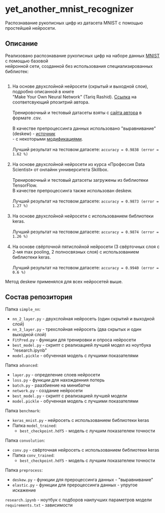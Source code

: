 # yet_another_mnist_recognizer
Распознавание  рукописных цифр из датасета MNIST с помощью простейшей нейросети.
## Описание

Реализовано распознавание рукописных цифр на наборе данных [MNIST](http://yann.lecun.com/exdb/mnist/) с помощью базовой<br>
нейронной сети, созданной без использования специализированных библиотек:
<br><br>
1. На основе двухслойной нейросети (скрытый и выходной слои), подробно описанной в книге
   <br>
   "Make Your Own Neural Network" (Tariq Rashid). [Ссылка](https://github.com/makeyourownneuralnetwork/makeyourownneuralnetwork) на соответсвующий
   рпозитрий автора.
   <br><br>
   Тренировочный и тестовый датасеты взяты с [сайта автора](http://makeyourownneuralnetwork.blogspot.com/2015/03/the-mnist-dataset-of-handwitten-digits.html) в формате .csv.
   <br><br>
   В качестве препроцессинга данных использовано "выравнивание" (deskew) - [источник](https://fsix.github.io/mnist/Deskewing.html)
   <br> - с некоторыми [модификациями](https://stackoverflow.com/questions/43577665/deskew-mnist-images).
   <br><br>
   Лучший результат на тестовом датасете: `accuracy = 0.9838 (error = 1.62 %)`
   <br><br>
2. На основе двухслойной нейросети из курса «Профессия Data Scientist‌» от онлайнн унниверситета Skillbox.
   <br><br>
   Тренировочный и тестовый датасеты загружены из библиотеки TensorFlow.<br>
   В качестве препроцессинга также использован deskew.
   <br><br>
   Лучший результат на тестовом датасете: `accuracy = 0.9873 (error = 1.27 %)`
   <br><br>
3. На основе двухслойной нейросети с использованием библиотеки keras.
   <br><br>
   Лучший результат на тестовом датасете: `accuracy = 0.9874 (error = 1.26 %)`
   <br><br>
4. На основе свёрточной пятислойной нейросети (3 свёрточных слоя с 2-мя max pooling, 2 полносвязных слоя) с использованием библиотеки keras.
   <br><br>
   Лучший результат на тестовом датасете: `accuracy = 0.9940 (error = 0.6 %)`
   
Метод deskew применялся для всех нейросетей выше.

## Состав репозитория
Папка `simple_nn`:<br>
- `nn_2_layer.py` - двухслойная нейросеть (один скрытий и выходной слой)<br>
- `nn_3_layer.py` - трехслойная нейросеть (два скрытых и один выходной слой)<br>
- `FitPred.py` - функции для тренировки и опроса нейросети<br>
- `best_model.py` - скрипт с реализацией лучшей модел из ноутбука "research.ipynb"<br>
- `model.pickle` - обученная модель с лучшими показателями<br>

Папка `advanced`:<br>
- `layer.py` - определение слоев нейросети
- `loss.py` - функции для нахожденния потерь
- `batch.py` - раазбиение на минибатчи
- `network.py` - создание нейросети
- `best_model.py` - скрипт с реализацией лучшей модели<br>
- `model.pickle` - обученная модель с лучшими показателями<br>

Папка `benchmark`:<br>
- `keras_mnist.py` - нейросеть с использованием библиотеки keras<br>
- Папка `model_trained`:<br>
  - `best_checkpoint.hdf5` - модель с лучшим показателем точности

Папка `convolution`:<br>
- `conv.py` - свёрточная нейросеть с использованием библиотеки keras<br>
- Папка `conv_trained`:<br>
  - `best_checkpoint.hdf5` - модель с лучшим показателем точности

Папка `preprocess`:<br>
- `deskew.py` - функции для прероцессинга данных - "выравнивание"<br>
- `elastic.py` - функции для прероцессинга данных - упругое искажение<br>

`research.ipynb` - ноутбук с подборов наилучших параметров модели<br>
`requirements.txt` - зависимости<br>
